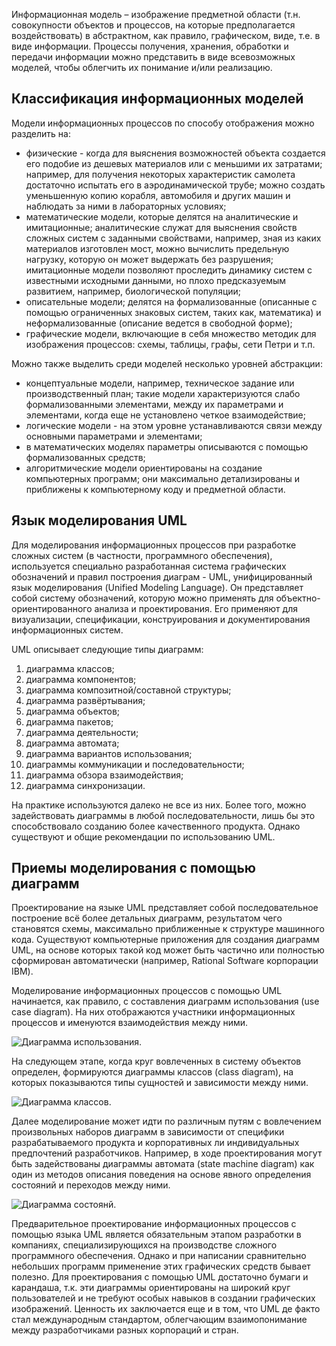Информационная модель – изображение предметной области (т.н. совокупности объектов и процессов, на которые предполагается воздействовать) в абстрактном, как правило, графическом, виде, т.е. в виде информации. Процессы получения, хранения, обработки и передачи информации можно представить в виде всевозможных моделей, чтобы облегчить их понимание и/или реализацию.

## Классификация информационных моделей

Модели информационных процессов по способу отображения можно разделить на:

* физические - когда для выяснения возможностей объекта создается его  подобие из дешевых материалов или с меньшими их затратами; например, для получения некоторых характеристик самолета достаточно испытать его в аэродинамической трубе; можно создать уменьшенную копию корабля, автомобиля и других машин и наблюдать за ними в лабораторных условиях;
* математические модели, которые делятся на аналитические и имитационные; аналитические служат для выяснения свойств сложных систем с заданными свойствами, например, зная из каких материалов изготовлен мост, можно вычислить предельную нагрузку, которую он может выдержать без разрушения; имитационные модели позволяют проследить динамику систем с известными исходными данными, но плохо предсказуемым развитием, например, биологической популяции;
* описательные модели; делятся на формализованные (описанные с помощью ограниченных знаковых систем, таких как, математика) и неформализованные (описание ведется в свободной форме);
* графические модели, включающие в себя множество методик для изображения процессов: схемы, таблицы, графы, сети Петри и т.п.

Можно также выделить среди моделей несколько уровней абстракции:

* концептуальные модели, например, техническое задание или производственный план; такие модели характеризуются слабо формализованными элементами, между их параметрами и элементами, когда еще не установлено четкое взаимодействие;
* логические модели - на этом уровне устанавливаются связи между основными параметрами и элементами;
* в математических моделях параметры описываются с помощью формализованных средств;
* алгоритмические модели ориентированы на создание компьютерных программ; они максимально детализированы и приближены к компьютерному коду и предметной области.

## Язык моделирования UML

Для моделирования информационных процессов при разработке сложных систем (в частности, программного обеспечения), используется специально разработанная система графических обозначений и правил построения диаграм - UML, унифицированный язык моделирования (Unified Modeling Language). Он представляет собой систему обозначений, которую можно применять для объектно-ориентированного анализа и проектирования. Его применяют для визуализации, спецификации, конструирования и документирования информационных систем.

UML описывает следующие типы диаграмм:

1. диаграмма классов;
1. диаграмма компонентов;
1. диаграмма композитной/составной структуры;
1. диаграмма развёртывания;
1. диаграмма объектов;
1. диаграмма пакетов;
1. диаграмма деятельности;
1. диаграмма автомата;
1. диаграмма вариантов использования;
1. диаграммы коммуникации и последовательности;
1. диаграмма обзора взаимодействия;
1. диаграмма синхронизации.

На практике используются далеко не все из них. Более того, можно задействовать диаграммы в любой последовательности, лишь бы это способствовало созданию более качественного продукта. Однако существуют и общие рекомендации по использованию UML.

## Приемы моделирования с помощью диаграмм

Проектирование на языке UML представляет собой последовательное построение всё более детальных диаграмм, результатом чего становятся схемы, максимально приближенные к структуре машинного кода. Существуют компьютерные приложения для создания диаграмм UML, на основе которых такой код может быть частично или полностью сформирован автоматически (например, Rational Software корпорации IBM).

Моделирование информационных процессов с помощью UML начинается, как правило, с составления диаграмм использования (use case diagram). На них отображаются участники информационных процессов и именуются взаимодействия между ними.

![Диаграмма использования.](https://a24.biz/assets/files/handbook/images/86/30/86300c4dfd23d3e742327652894b482d)

На следующем этапе, когда круг вовлеченных в систему объектов определен, формируются диаграммы классов (class diagram), на которых показываются типы сущностей и зависимости между ними.

![Диаграмма классов.](https://a24.biz/assets/files/handbook/images/5d/14/5d14a6c992fc70b97237bb99b2ba350e)

Далее моделирование может идти по различным путям с вовлечением произвольных наборов диаграмм в зависимости от специфики разрабатываемого продукта и корпоративных ли индивидуальных предпочтений разработчиков. Например, в ходе проектирования могут быть задействованы диаграммы автомата (state machine diagram) как один из методов  описания поведения на основе явного определения состояний и переходов между ними.

![Диаграмма состоянй.](https://a24.biz/assets/files/handbook/images/c3/4a/c34ad2057d00d8c8eb875cf279153ebf)

Предварительное проектирование информационных процессов с помощью языка UML является обязательным этапом разработки в компаниях, специализирующихся на производстве сложного программного обеспечения. Однако и при написании сравнительно небольших программ применение этих графических средств бывает полезно. Для проектирования с помощью UML достаточно бумаги и карандаша, т.к. эти диаграммы ориентированы на широкий круг пользователей и не требуют особых навыков в создании графических изображений. Ценность их заключается еще и в том, что UML де факто стал международным стандартом, облегчающим взаимопонимание между разработчиками разных корпораций и стран. 

